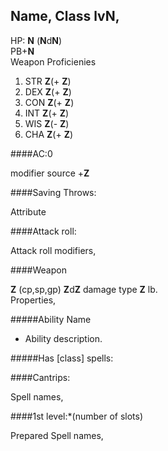 ## Name, Class lv**N**,
HP: **N**  (**N**d**N**)  
PB+**N**  
Weapon Proficienies
  
1.  STR **Z**(+ **Z**)
2.  DEX **Z**(+ **Z**) 
3.  CON **Z**(+ **Z**) 
4.  INT **Z**(+ **Z**) 
5.  WIS **Z**(- **Z**) 
6.  CHA **Z**(+ **Z**)
  
####AC:0

modifier source +**Z**

####Saving Throws:
 
Attribute

####Attack roll:
 
Attack roll modifiers,

####Weapon
 
 **Z** (cp,sp,gp) **Z**d**Z** damage type      **Z** lb.   
Properties,    

#####Ability Name

* Ability description.

#####Has [class] spells:
  
####Cantrips: 

Spell names,  

####1st level:*(number of slots)

Prepared Spell names,
